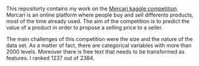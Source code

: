 This repositorty contains my work on the [Mercari kaggle competition](https://www.kaggle.com/c/mercari-price-suggestion-challenge).
Mercari is an online platform where people buy and sell differents products, most of the time already used. The aim of the competition
is to predict the value of a product in order to propose a selling price to a seller.

The main challenges of this competition were the size and the nature of the data set. As a matter of fact, 
there are categorical variables with more than 2000 levels. Moreover there is free text that needs to be transformed as features.
I ranked 1237 out of 2384. 
